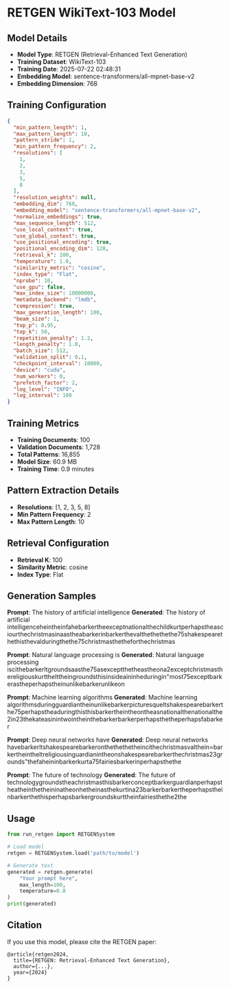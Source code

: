 # RETGEN WikiText-103 Model

## Model Details

- **Model Type**: RETGEN (Retrieval-Enhanced Text Generation)
- **Training Dataset**: WikiText-103
- **Training Date**: 2025-07-22 02:48:31
- **Embedding Model**: sentence-transformers/all-mpnet-base-v2
- **Embedding Dimension**: 768

## Training Configuration

```json
{
  "min_pattern_length": 1,
  "max_pattern_length": 10,
  "pattern_stride": 1,
  "min_pattern_frequency": 2,
  "resolutions": [
    1,
    2,
    3,
    5,
    8
  ],
  "resolution_weights": null,
  "embedding_dim": 768,
  "embedding_model": "sentence-transformers/all-mpnet-base-v2",
  "normalize_embeddings": true,
  "max_sequence_length": 512,
  "use_local_context": true,
  "use_global_context": true,
  "use_positional_encoding": true,
  "positional_encoding_dim": 128,
  "retrieval_k": 100,
  "temperature": 1.0,
  "similarity_metric": "cosine",
  "index_type": "Flat",
  "nprobe": 10,
  "use_gpu": false,
  "max_index_size": 10000000,
  "metadata_backend": "lmdb",
  "compression": true,
  "max_generation_length": 100,
  "beam_size": 1,
  "top_p": 0.95,
  "top_k": 50,
  "repetition_penalty": 1.2,
  "length_penalty": 1.0,
  "batch_size": 512,
  "validation_split": 0.1,
  "checkpoint_interval": 10000,
  "device": "cuda",
  "num_workers": 0,
  "prefetch_factor": 2,
  "log_level": "INFO",
  "log_interval": 100
}
```

## Training Metrics

- **Training Documents**: 100
- **Validation Documents**: 1,728
- **Total Patterns**: 16,855
- **Model Size**: 60.9 MB
- **Training Time**: 0.9 minutes

## Pattern Extraction Details

- **Resolutions**: [1, 2, 3, 5, 8]
- **Min Pattern Frequency**: 2
- **Max Pattern Length**: 10

## Retrieval Configuration

- **Retrieval K**: 100
- **Similarity Metric**: cosine
- **Index Type**: Flat

## Generation Samples

**Prompt**: The history of artificial intelligence
**Generated**: The history of artificial intelligenceheintheinfahebarkertheexceptnationalthechildkurtperhapstheasciourthechristmasinaastheabarkerinbarkerthevalthethethethe75shakespearethethisthevalduringthethe75christmasthetheforthechristmas

**Prompt**: Natural language processing is
**Generated**: Natural language processing iscithebarkerltgroundsaasthe75asexceptthetheastheona2exceptchristmasthereligiouskurtthelttheingroundsthisinsideaininheduringin"most75exceptbarkerastheperhapstheinunlikebarkerunlikeon

**Prompt**: Machine learning algorithms
**Generated**: Machine learning algorithmsduringguardiantheinunlikebarkerpicturesqueltshakespearebarkerthe75perhapstheaduringthisthisbarkertheintheontheasnationalthenationalthe2in23thekateasinintwointheinthebarkerbarkerperhapsthetheperhapsfabarker

**Prompt**: Deep neural networks have
**Generated**: Deep neural networks havebarkerltshakespearebarkeronthethethetheincithechristmasvalthein=barkertheintheltreligiousinguardianintheonshakespearebarkerthechristmas23grounds"thefaheininbarkerkurta75fairiesbarkerinperhapsthethe

**Prompt**: The future of technology
**Generated**: The future of technologygroundstheachristmasthisbarkerconceptbarkerguardianperhapstheatheinthetheininatheonhetheinasthekurtina23barkerbarkertheperhapstheinbarkerthethisperhapsbarkergroundskurttheinfairiesthethe2the


## Usage

```python
from run_retgen import RETGENSystem

# Load model
retgen = RETGENSystem.load('path/to/model')

# Generate text
generated = retgen.generate(
    "Your prompt here",
    max_length=100,
    temperature=0.8
)
print(generated)
```

## Citation

If you use this model, please cite the RETGEN paper:
```
@article{retgen2024,
  title={RETGEN: Retrieval-Enhanced Text Generation},
  author={...},
  year={2024}
}
```
